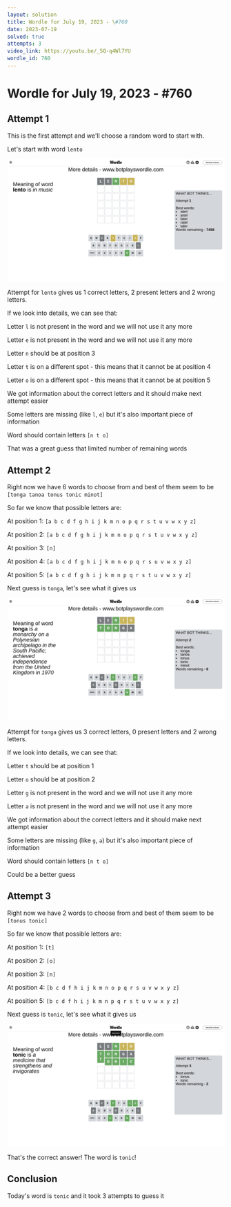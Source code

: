 ```yaml
---
layout: solution
title: Wordle for July 19, 2023 - \#760
date: 2023-07-19
solved: true
attempts: 3
video_link: https://youtu.be/_5Q-q4Wl7YU
wordle_id: 760
---
```


# Wordle for July 19, 2023 - \#760

## Attempt 1

This is the first attempt and we'll choose a random word to start with.

Let's start with word `lento`

![Attempt 1](2023-07-19/attempt-1.png)

Attempt for `lento` gives us 1 correct letters, 2 present letters and 2 wrong letters.

If we look into details, we can see that:

Letter `l` is not present in the word and we will not use it any more

Letter `e` is not present in the word and we will not use it any more

Letter `n` should be at position 3

Letter `t` is on a different spot - this means that it cannot be at position 4

Letter `o` is on a different spot - this means that it cannot be at position 5

We got information about the correct letters and it should make next attempt easier

Some letters are missing (like `l`, `e`) but it's also important piece of information

Word should contain letters `[n t o]`

That was a great guess that limited number of remaining words



## Attempt 2

Right now we have 6 words to choose from and best of them seem to be `[tonga tanoa tonus tonic minot]`

So far we know that possible letters are:

At position 1: `[a b c d f g h i j k m n o p q r s t u v w x y z]`

At position 2: `[a b c d f g h i j k m n o p q r s t u v w x y z]`

At position 3: `[n]`

At position 4: `[a b c d f g h i j k m n o p q r s u v w x y z]`

At position 5: `[a b c d f g h i j k m n p q r s t u v w x y z]`

Next guess is `tonga`, let's see what it gives us

![Attempt 2](2023-07-19/attempt-2.png)

Attempt for `tonga` gives us 3 correct letters, 0 present letters and 2 wrong letters.

If we look into details, we can see that:

Letter `t` should be at position 1

Letter `o` should be at position 2

Letter `g` is not present in the word and we will not use it any more

Letter `a` is not present in the word and we will not use it any more

We got information about the correct letters and it should make next attempt easier

Some letters are missing (like `g`, `a`) but it's also important piece of information

Word should contain letters `[n t o]`

Could be a better guess



## Attempt 3

Right now we have 2 words to choose from and best of them seem to be `[tonus tonic]`

So far we know that possible letters are:

At position 1: `[t]`

At position 2: `[o]`

At position 3: `[n]`

At position 4: `[b c d f h i j k m n o p q r s u v w x y z]`

At position 5: `[b c d f h i j k m n p q r s t u v w x y z]`

Next guess is `tonic`, let's see what it gives us

![Attempt 3](2023-07-19/attempt-3.png)

That's the correct answer! The word is `tonic`!

## Conclusion

Today's word is `tonic` and it took 3 attempts to guess it

